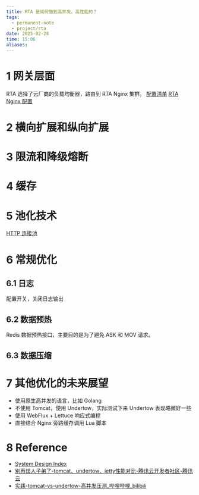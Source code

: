 ```yaml
---
title: RTA 是如何做到高并发、高性能的？
tags:
  - permanent-note
  - project/rta
date: 2025-02-28
time: 15:06
aliases:
---
```

# 1 网关层面

RTA 选择了云厂商的负载均衡器，路由到 RTA Nginx 集群。
[配置清单](RTA%20架构设计.md#配置清单)
[RTA Nginx 配置](RTA%20Nginx%20配置)
# 2 横向扩展和纵向扩展

# 3 限流和降级熔断

# 4 缓存

# 5 池化技术
[HTTP 连接池](HTTP%20连接池.md)
# 6 常规优化
## 6.1 日志

配置开关，关闭日志输出

## 6.2 数据预热

Redis 数据预热接口，主要目的是为了避免 ASK 和 MOV 请求。

## 6.3 数据压缩

# 7 其他优化的未来展望
* 使用原生高并发的语言，比如 Golang
* 不使用 Tomcat，使用 Undertow，实际测试下来 Undertow 表现略微好一些
* 使用 WebFlux + Lettuce 响应式编程
* 直接结合 Nginx 旁路缓存调用 Lua 脚本

# 8 Reference
* [System Design Index](System%20Design%20Index.md)
* [别再误人子弟了-tomcat、undertow、jetty性能对比-腾讯云开发者社区-腾讯云](https://cloud.tencent.com/developer/article/1644339)
* [实践-tomcat-vs-undertow-高并发压测\_哔哩哔哩\_bilibili](https://www.bilibili.com/video/BV1fK421a7rH/?share_source=copy_web&vd_source=3eb28f54d17403f9d05aaa09bef421a4)